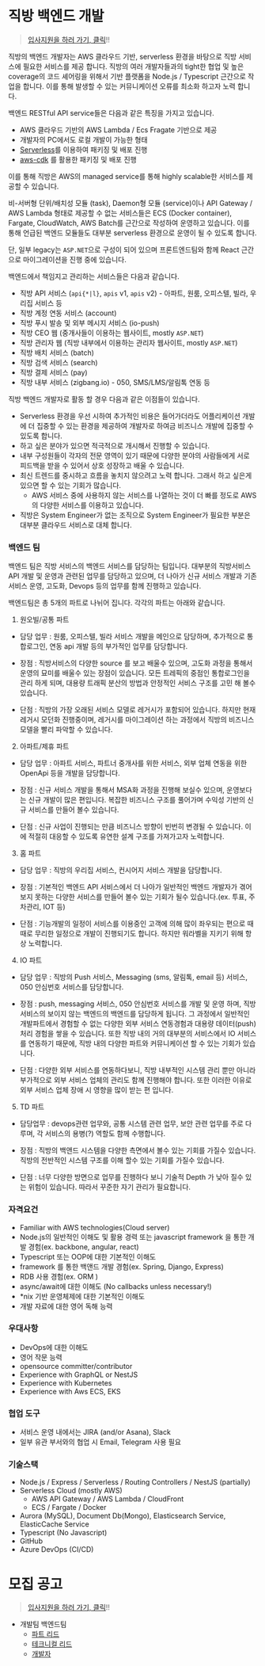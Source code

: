# 직방 백엔드 개발

> [입사지원을 하러 가기, 클릭](https://forms.gle/ojHDzTfrVeFiQXcKA)!!

직방의 백엔드 개발자는 AWS 클라우드 기반, serverless 환경을 바탕으로 직방 서비스에 필요한 서비스를 제공 합니다. 직방의 여러 개발자들과의 tight한 협업 및 높은 coverage의 코드 셰어링을 위해서 기반 플랫폼을 Node.js / Typescript 근간으로 작업을 합니다. 이를 통해 발생할 수 있는 커뮤니케이션 오류를 최소화 하고자 노력 합니다.

백엔드 RESTful API service들은 다음과 같은 특징을 가지고 있습니다.

* AWS 클라우드 기반의 AWS Lambda / Ecs Fragate 기반으로 제공
* 개발자의 PC에서도 로컬 개발이 가능한 형태
* [Serverless](https://serverless.com/)를 이용하여 패키징 및 배포 진행
* [aws-cdk](https://aws.amazon.com/ko/cdk/) 를 활용한 패키징 및 배포 진행

이를 통해 직방은 AWS의 managed service를 통해 highly scalable한 서비스를 제공할 수 있습니다.

비-서버형 단위/배치성 모듈 (task), Daemon형 모듈 (service)이나 API Gateway / AWS Lambda 형태로 제공할 수 없는 서비스들은 ECS (Docker container), Fargate, CloudWatch, AWS Batch를 근간으로 작성하여 운영하고 있습니다. 이를 통해 언급된 백엔드 모듈들도 대부분 serverless 환경으로 운영이 될 수 있도록 합니다.

단, 일부 legacy는 `ASP.NET`으로 구성이 되어 있으며 프론트엔드팀와 함께 React 근간으로 마이그레이션을 진행 중에 있습니다.

백엔드에서 책임지고 관리하는 서비스들은 다음과 같습니다.

* 직방 API 서비스 (`api{*|l}`, `apis` v1, `apis` v2) - 아파트, 원룸, 오피스텔, 빌라, 우리집 서비스 등
* 직방 계정 연동 서비스 (account)
* 직방 푸시 발송 및 외부 메시지 서비스 (io-push)
* 직방 CEO 웹 (중개사들이 이용하는 웹사이트, mostly `ASP.NET`)
* 직방 관리자 웹 (직방 내부에서 이용하는 관리자 웹사이트, mostly `ASP.NET`)
* 직방 배치 서비스 (batch)
* 직방 검색 서비스 (search)
* 직방 결제 서비스 (pay)
* 직방 내부 서비스 (zigbang.io) - 050, SMS/LMS/알림톡 연동 등

직방 백엔드 개발자로 활동 할 경우 다음과 같은 이점들이 있습니다.

* Serverless 환경을 우선 시하여 추가적인 비용은 들어가더라도 어플리케이션 개발에 더 집중할 수 있는 환경을 제공하여 개발자로 하여금 비즈니스 개발에 집중할 수 있도록 합니다.
* 하고 싶은 분야가 있으면 적극적으로 개시해서 진행할 수 있습니다.
* 내부 구성원들이 각자의 전문 영역이 있기 때문에 다양한 분야의 사람들에게 서로 피드백을 받을 수 있어서 상호 성장하고 배울 수 있습니다.
* 최신 트렌드를 중시하고 흐름을 놓치지 않으려고 노력 합니다. 그래서 하고 싶은게 있으면 할 수 있는 기회가 많습니다.
  * AWS 서비스 중에 사용하지 않는 서비스를 나열하는 것이 더 빠를 정도로 AWS의 다양한 서비스를 이용하고 있습니다.
* 직방은 System Engineer가 없는 조직으로 System Engineer가 필요한 부분은 대부분 클라우드 서비스로 대체 합니다.

### 백엔드 팀

백엔드 팀은 직방 서비스의 백엔드 서비스를 담당하는 팀입니다. 대부분의 직방서비스 API 개발 및 운영과 관련된 업무를 담당하고 있으며, 더 나아가  신규 서비스 개발과 기존 서비스 운영, 고도화, Devops 등의 업무를 함께 진행하고 있습니다.

백엔드팀은 총 5개의 파트로 나뉘어 집니다.
각각의 파트는 아래와 같습니다.

1. 원오빌/공통 파트

* 담당 업무 : 원룸, 오피스텔, 빌라 서비스 개발을 메인으로 담당하며, 추가적으로 통합로그인, 연동 api 개발 등의 부가적인 업무를 담당합니다.

* 장점 : 직방서비스의 다양한 source 를 보고 배울수 있으며, 고도화 과정을 통해서 운영의 묘미를 배울수 있는 장점이 있습니다.  모든 트레픽의 중점인 통합로그인을 관리 하게 되며, 대용량 트래픽 분산의 방법과 안정적인 서비스 구조를 고민 해 볼수 있습니다.

* 단점 : 직방의 가장 오래된 서비스 모델로 레거시가 포함되어 있습니다. 하지만 현재 레거시 모던화 진행중이며, 레거시를 마이그레이션 하는 과정에서 직방의 비즈니스 모델을 빨리 파악할 수 있습니다.

2. 아파트/제휴 파트

* 담당 업무 : 아파트 서비스, 파트너 중개사를 위한 서비스, 외부 업체 연동을 위한 OpenApi 등을 개발을 담당합니다.

* 장점 : 신규 서비스 개발을 통해서 MSA화 과정을 진행해 보실수 있으며, 운영보다는 신규 개발이 많은 편입니다.  복잡한 비즈니스 구조를 풀어가며 수익성 기반의 신규 서비스를 만들어 볼수 있습니다.

* 단점 : 신규 사업이 진행되는 만큼 비즈니스 방향이 빈번히 변경될 수 있습니다. 이에 적절히 대응할 수 있도록 유연한 설계 구조를 가져가고자 노력합니다.

3. 홈 파트

* 담당 업무 : 직방의 우리집 서비스, 컨시어지 서비스 개발을 담당합니다.

* 장점 : 기본적인 백엔드 API 서비스에서 더 나아가 일반적인 백엔드 개발자가 겪어 보지 못하는 다양한 서비스를 만들어 볼수 있는 기회가 될수 있습니다.(ex. 투표, 주차관리, IOT 등)

* 단점 : 기능개발의 일정이 서비스를 이용중인 고객에 의해 많이 좌우되는 편으로 때때로 무리한 일정으로 개발이 진행되기도 합니다. 하지만 워라벨을 지키기 위해 항상 노력합니다.

4. IO 파트

* 담당 업무 : 직방의 Push 서비스, Messaging (sms, 알림톡, email 등) 서비스, 050 안심번호 서비스를 담당합니다.

* 장점 : push, messaging 서비스, 050 안심번호 서비스를 개발 및 운영 하며, 직방 서비스의 보이지 않는 백엔드의 백엔드를 담당하게 됩니다. 그 과정에서 일반적인 개발파트에서 경험할 수 없는 다양한 외부 서비스 연동경험과 대용량 데이터(push) 처리 경험을 쌓을 수 있습니다. 또한 직방 내의 거의 대부분의 서비스에서 IO 서비스를 연동하기 때문에, 직방 내의 다양한 파트와 커뮤니케이션 할 수 있는 기회가 있습니다.

* 단점 : 다양한 외부 서비스를 연동하다보니, 직방 내부적인 시스템 관리 뿐만 아니라 부가적으로 외부 서비스 업체의 관리도 함께 진행해야 합니다. 또한 이러한 이유로 외부 서비스 업체 장애 시 영향을 많이 받는 편 입니다.

5. TD 파트

* 담당업무 : devops관련 업무와, 공통 시스템 관련 업무, 보안 관련 업무를 주로 다루며, 각 서비스의 용병(?) 역할도 함께 수행합니다.

* 장점 : 직방의 백앤드 시스템을 다양한 측면에서 볼수 있는 기회를 가질수 있습니다. 직방의 전반적인 시스템 구조를 이해 할수 있는 기회를 가질수 있습니다.

* 단점 : 너무 다양한 방면으로 업무를 진행하다 보니 기술적 Depth 가 낮아 질수 있는 위험이 있습니다. 따라서 꾸준한 자기 관리가 필요합니다.

### 자격요건

* Familiar with AWS technologies(Cloud server)
* Node.js의 일반적인 이해도 및 활용 경력 또는 javascript framework 을 통한 개발 경험(ex. backbone, angular, react)
* Typescript 또는 OOP에 대한 기본적인 이해도
* framework 를 통한 백앤드 개발 경험(ex. Spring, Django, Express)
* RDB 사용 경험(ex. ORM )
* async/await에 대한 이해도 (No callbacks unless necessary!)
* *nix 기반 운영체제에 대한 기본적인 이해도
* 개발 자료에 대한 영어 독해 능력

### 우대사항

* DevOps에 대한 이해도
* 영어 작문 능력
* opensource committer/contributor
* Experience with GraphQL or NestJS
* Experience with Kubernetes
* Experience with Aws ECS, EKS

### 협업 도구

* 서비스 운영 내에서는 JIRA (and/or Asana), Slack
* 일부 유관 부서와의 협업 시 Email, Telegram 사용 필요

### 기술스택

* Node.js / Express / Serverless / Routing Controllers / NestJS (partially)
* Serverless Cloud (mostly AWS)
  * AWS API Gateway / AWS Lambda / CloudFront
  * ECS / Fargate / Docker
* Aurora (MySQL), Document Db(Mongo), Elasticsearch Service, ElasticCache Service
* Typescript (No Javascript)
* GitHub
* Azure DevOps (CI/CD)

# 모집 공고

> [입사지원을 하러 가기, 클릭](https://forms.gle/ojHDzTfrVeFiQXcKA)!!

* 개발팀 백엔드팀
  * [파트 리드](./lead.md)
  * [테크니컬 리드](./tech-lead.md)
  * [개발자](./developer.md)
